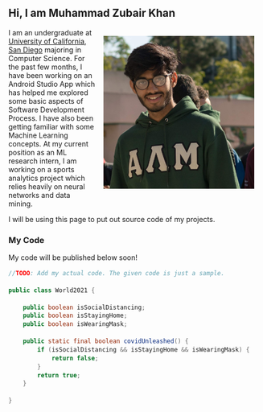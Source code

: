 ## Hi, I am Muhammad Zubair Khan

<img src="/Images/profilepic.jpg" width="300" align="right" style="vertical-align:middle;margin:15px 15px">

I am an undergraduate at [University of California, San Diego](https://ucsd.edu/) majoring in Computer Science. For the past few months, I have been working on an Android Studio App which has helped me explored some basic aspects of Software Development Process. I have also been getting familiar with some Machine Learning concepts. At my current position as an ML research intern, I am working on a sports analytics project which relies heavily on neural networks and data mining. 

I will be using this page to put out source code of my projects.

### My Code

My code will be published below soon!

```java
//TODO: Add my actual code. The given code is just a sample.

public class World2021 {

    public boolean isSocialDistancing;
    public boolean isStayingHome;
    public boolean isWearingMask;
    
    public static final boolean covidUnleashed() {
        if (isSocialDistancing && isStayingHome && isWearingMask) {
            return false;
        }
        return true;
    }
    
}
```


